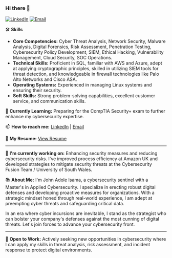 ### Hi there 👋
[![LinkedIn](https://img.shields.io/badge/LinkedIn-blue?style=flat-square&logo=linkedin&logoColor=white)](https://www.linkedin.com/in/john-isama/)
[![Email](https://img.shields.io/badge/Email-red?style=flat-square&logo=gmail&logoColor=white)](mailto:John@isamahub.com)

🛠️ **Skills**
- **Core Competencies:** Cyber Threat Analysis, Network Security, Malware Analysis, Digital Forensics, Risk Assessment, Penetration Testing, Cybersecurity Policy Development, SIEM, Ethical Hacking, Vulnerability Management, Cloud Security, SOC Operations.
- **Technical Skills:** Proficient in SQL, familiar with AWS and Azure, adept at applying cryptographic principles, skilled in utilizing SIEM tools for threat detection, and knowledgeable in firewall technologies like Palo Alto Networks and Cisco ASA.
- **Operating Systems:** Experienced in managing Linux systems and ensuring their security.
- **Soft Skills:** Strong problem-solving capabilities, excellent customer service, and communication skills.

🌱 **Currently Learning:** Preparing for the CompTIA Security+ exam to further enhance my cybersecurity expertise.

📫 **How to reach me:** [LinkedIn](https://www.linkedin.com/in/john-isama/) | [Email](mailto:John@isamahub.com)

📜 **My Resume:** [View Resume](#)

---

🔭 **I'm currently working on:** Enhancing security measures and reducing cybersecurity risks. I've improved process efficiency at Amazon UK and developed strategies to mitigate security threats at the Cybersecurity Fusion Team / University of South Wales.

📚 **About Me:** I'm John Adole Isama, a cybersecurity sentinel with a Master's in Applied Cybersecurity. I specialize in erecting robust digital defenses and developing proactive measures for organizations. With a strategic mindset honed through real-world experience, I am adept at preempting cyber threats and safeguarding critical data.

In an era where cyber incursions are inevitable, I stand as the strategist who can bolster your company's defenses against the most cunning of digital threats. Let's join forces to advance your cybersecurity front.

---

🎯 **Open to Work:** Actively seeking new opportunities in cybersecurity where I can apply my skills in threat analysis, risk assessment, and incident response to protect digital environments.

